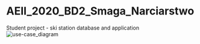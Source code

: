 # AEII_2020_BD2_Smaga_Narciarstwo
Student project - ski station database and application  
![use-case_diagram](https://github.com/wsmaga/AEII_2020_BD2_Smaga_Narciarstwo/blob/develop/UMLs%20Reqs%20and%20project%20analysis/use-case.png)
